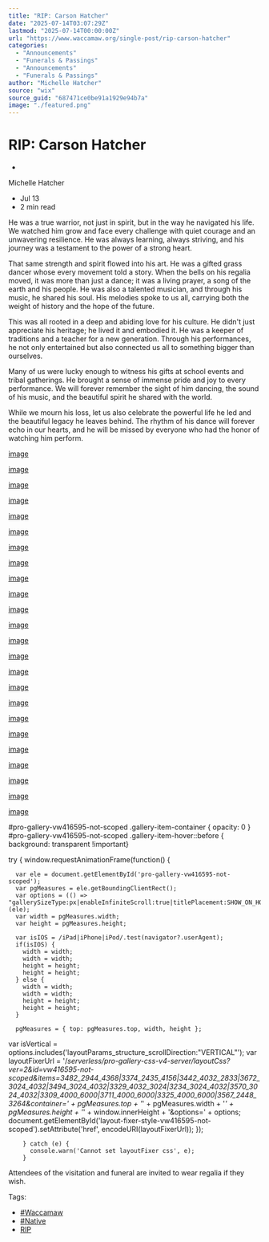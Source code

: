 ```yaml
---
title: "RIP: Carson Hatcher"
date: "2025-07-14T03:07:29Z"
lastmod: "2025-07-14T00:00:00Z"
url: "https://www.waccamaw.org/single-post/rip-carson-hatcher"
categories:
  - "Announcements"
  - "Funerals & Passings"
  - "Announcements"
  - "Funerals & Passings"
author: "Michelle Hatcher"
source: "wix"
source_guid: "687471ce0be91a1929e94b7a"
image: "./featured.png"
---
```


# RIP: Carson Hatcher

-

Michelle Hatcher
- Jul 13
- 2 min read

He was a true warrior, not just in spirit, but in the way he navigated his life. We watched him grow and face every challenge with quiet courage and an unwavering resilience. He was always learning, always striving, and his journey was a testament to the power of a strong heart.

That same strength and spirit flowed into his art. He was a gifted grass dancer whose every movement told a story. When the bells on his regalia moved, it was more than just a dance; it was a living prayer, a song of the earth and his people. He was also a talented musician, and through his music, he shared his soul. His melodies spoke to us all, carrying both the weight of history and the hope of the future.

This was all rooted in a deep and abiding love for his culture. He didn't just appreciate his heritage; he lived it and embodied it. He was a keeper of traditions and a teacher for a new generation. Through his performances, he not only entertained but also connected us all to something bigger than ourselves.

Many of us were lucky enough to witness his gifts at school events and tribal gatherings. He brought a sense of immense pride and joy to every performance. We will forever remember the sight of him dancing, the sound of his music, and the beautiful spirit he shared with the world.

While we mourn his loss, let us also celebrate the powerful life he led and the beautiful legacy he leaves behind. The rhythm of his dance will forever echo in our hearts, and he will be missed by everyone who had the honor of watching him perform.

[image](https://static.wixstatic.com/media/98a108_1ec9f31ea77e4d228e3c078526c6f2e8~mv2.jpg/v1/fill/w_490,h_250,fp_0.50_0.50,q_30,blur_30/98a108_1ec9f31ea77e4d228e3c078526c6f2e8~mv2.jpg)

[image](https://static.wixstatic.com/media/98a108_1ec9f31ea77e4d228e3c078526c6f2e8~mv2.jpg/v1/fill/w_980,h_500,fp_0.50_0.50,q_90/98a108_1ec9f31ea77e4d228e3c078526c6f2e8~mv2.jpg)

[image](https://static.wixstatic.com/media/98a108_d26a7d6341f241ae94933bbb7722f681~mv2.jpg/v1/fill/w_490,h_250,fp_0.50_0.50,q_30,blur_30/98a108_d26a7d6341f241ae94933bbb7722f681~mv2.jpg)

[image](https://static.wixstatic.com/media/98a108_d26a7d6341f241ae94933bbb7722f681~mv2.jpg/v1/fill/w_980,h_500,fp_0.50_0.50,q_90/98a108_d26a7d6341f241ae94933bbb7722f681~mv2.jpg)

[image](https://static.wixstatic.com/media/98a108_3ef4997a481e4930a861f99be8b0e1a8~mv2.jpg/v1/fill/w_490,h_250,fp_0.50_0.50,q_30,blur_30/98a108_3ef4997a481e4930a861f99be8b0e1a8~mv2.jpg)

[image](https://static.wixstatic.com/media/98a108_3ef4997a481e4930a861f99be8b0e1a8~mv2.jpg/v1/fill/w_980,h_500,fp_0.50_0.50,q_90/98a108_3ef4997a481e4930a861f99be8b0e1a8~mv2.jpg)

[image](https://static.wixstatic.com/media/98a108_a88dce06dffe4cd28e44cb8a35a66a68~mv2.jpg/v1/fill/w_490,h_250,fp_0.50_0.50,q_30,blur_30/98a108_a88dce06dffe4cd28e44cb8a35a66a68~mv2.jpg)

[image](https://static.wixstatic.com/media/98a108_a88dce06dffe4cd28e44cb8a35a66a68~mv2.jpg/v1/fill/w_980,h_500,fp_0.50_0.50,q_90/98a108_a88dce06dffe4cd28e44cb8a35a66a68~mv2.jpg)

[image](https://static.wixstatic.com/media/98a108_6729ef82c7924f4dacee8a2285909fe1~mv2.jpg/v1/fill/w_490,h_250,fp_0.50_0.50,q_30,blur_30/98a108_6729ef82c7924f4dacee8a2285909fe1~mv2.jpg)

[image](https://static.wixstatic.com/media/98a108_6729ef82c7924f4dacee8a2285909fe1~mv2.jpg/v1/fill/w_980,h_500,fp_0.50_0.50,q_90/98a108_6729ef82c7924f4dacee8a2285909fe1~mv2.jpg)

[image](https://static.wixstatic.com/media/98a108_750426f793164af1b0f97ae03387e3d2~mv2.jpg/v1/fill/w_490,h_250,fp_0.50_0.50,q_30,blur_30/98a108_750426f793164af1b0f97ae03387e3d2~mv2.jpg)

[image](https://static.wixstatic.com/media/98a108_750426f793164af1b0f97ae03387e3d2~mv2.jpg/v1/fill/w_980,h_500,fp_0.50_0.50,q_90/98a108_750426f793164af1b0f97ae03387e3d2~mv2.jpg)

[image](https://static.wixstatic.com/media/98a108_60064c659107462084c6dbec79173b47~mv2.jpg/v1/fill/w_490,h_250,fp_0.50_0.50,q_30,blur_30/98a108_60064c659107462084c6dbec79173b47~mv2.jpg)

[image](https://static.wixstatic.com/media/98a108_60064c659107462084c6dbec79173b47~mv2.jpg/v1/fill/w_980,h_500,fp_0.50_0.50,q_90/98a108_60064c659107462084c6dbec79173b47~mv2.jpg)

[image](https://static.wixstatic.com/media/98a108_dfea8e3d9d744820ad6a6abf1782634b~mv2.jpg/v1/fill/w_490,h_250,fp_0.50_0.50,q_30,blur_30/98a108_dfea8e3d9d744820ad6a6abf1782634b~mv2.jpg)

[image](https://static.wixstatic.com/media/98a108_dfea8e3d9d744820ad6a6abf1782634b~mv2.jpg/v1/fill/w_980,h_500,fp_0.50_0.50,q_90/98a108_dfea8e3d9d744820ad6a6abf1782634b~mv2.jpg)

[image](https://static.wixstatic.com/media/98a108_3377516619994fda82f9385725b8fb3d~mv2.jpg/v1/fill/w_490,h_250,fp_0.50_0.50,q_30,blur_30/98a108_3377516619994fda82f9385725b8fb3d~mv2.jpg)

[image](https://static.wixstatic.com/media/98a108_3377516619994fda82f9385725b8fb3d~mv2.jpg/v1/fill/w_980,h_500,fp_0.50_0.50,q_90/98a108_3377516619994fda82f9385725b8fb3d~mv2.jpg)

[image](https://static.wixstatic.com/media/98a108_c2b6a30704fc4e47affbe7ba95f6feb5~mv2.jpg/v1/fill/w_490,h_250,fp_0.50_0.50,q_30,blur_30/98a108_c2b6a30704fc4e47affbe7ba95f6feb5~mv2.jpg)

[image](https://static.wixstatic.com/media/98a108_c2b6a30704fc4e47affbe7ba95f6feb5~mv2.jpg/v1/fill/w_980,h_500,fp_0.50_0.50,q_90/98a108_c2b6a30704fc4e47affbe7ba95f6feb5~mv2.jpg)

[image](https://static.wixstatic.com/media/98a108_dda35984619e43c991528bb1463a4a11~mv2.jpg/v1/fill/w_490,h_250,fp_0.50_0.50,q_30,blur_30/98a108_dda35984619e43c991528bb1463a4a11~mv2.jpg)

[image](https://static.wixstatic.com/media/98a108_dda35984619e43c991528bb1463a4a11~mv2.jpg/v1/fill/w_980,h_500,fp_0.50_0.50,q_90/98a108_dda35984619e43c991528bb1463a4a11~mv2.jpg)

[image](https://static.wixstatic.com/media/98a108_db9bbd8412a04a64876fdd423e72f7ea~mv2.jpg/v1/fill/w_490,h_250,fp_0.50_0.50,q_30,blur_30/98a108_db9bbd8412a04a64876fdd423e72f7ea~mv2.jpg)

[image](https://static.wixstatic.com/media/98a108_db9bbd8412a04a64876fdd423e72f7ea~mv2.jpg/v1/fill/w_980,h_500,fp_0.50_0.50,q_90/98a108_db9bbd8412a04a64876fdd423e72f7ea~mv2.jpg)

#pro-gallery-vw416595-not-scoped .gallery-item-container { opacity: 0 }
      #pro-gallery-vw416595-not-scoped .gallery-item-hover::before { background: transparent !important}

try {
            window.requestAnimationFrame(function() {


      var ele = document.getElementById('pro-gallery-vw416595-not-scoped');
      var pgMeasures = ele.getBoundingClientRect();
      var options = (() => "gallerySizeType:px|enableInfiniteScroll:true|titlePlacement:SHOW_ON_HOVER|arrowsSize:23|slideshowInfoSize:0|galleryLayout:9|isVertical:false|cubeType:fill|galleryThumbnailsAlignment:none")(ele);
      var width = pgMeasures.width;
      var height = pgMeasures.height;

      var isIOS = /iPad|iPhone|iPod/.test(navigator?.userAgent);
      if(isIOS) {
        width = width;
        width = width;
        height = height;
        height = height;
      } else {
        width = width;
        width = width;
        height = height;
        height = height;
      }

      pgMeasures = { top: pgMeasures.top, width, height };

  var isVertical = options.includes('layoutParams_structure_scrollDirection:"VERTICAL"');
  var layoutFixerUrl =  '/_serverless/pro-gallery-css-v4-server/layoutCss?ver=2&id=vw416595-not-scoped&items=3482_2944_4368|3374_2435_4156|3442_4032_2833|3672_3024_4032|3494_3024_4032|3329_4032_3024|3234_3024_4032|3570_3024_4032|3309_4000_6000|3711_4000_6000|3325_4000_6000|3567_2448_3264&container=' + pgMeasures.top + '_' + pgMeasures.width + '_' + pgMeasures.height + '_' + window.innerHeight + '&options=' + options;
  document.getElementById('layout-fixer-style-vw416595-not-scoped').setAttribute('href', encodeURI(layoutFixerUrl));
});


        } catch (e) {
          console.warn('Cannot set layoutFixer css', e);
        }

Attendees of the visitation and funeral are invited to wear regalia if they wish.

Tags:

- [#Waccamaw](https://www.waccamaw.org/updates/tags/waccamaw-1)
- [#Native](https://www.waccamaw.org/updates/tags/native-2)
- [RIP](https://www.waccamaw.org/updates/tags/rip)


